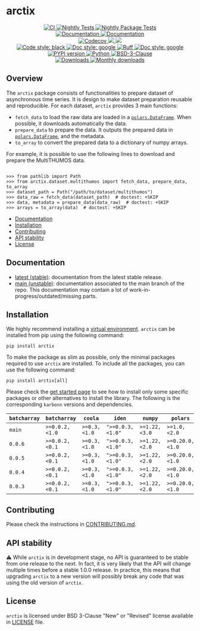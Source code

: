 # arctix

<p align="center">
    <a href="https://github.com/durandtibo/arctix/actions">
        <img alt="CI" src="https://github.com/durandtibo/arctix/workflows/CI/badge.svg">
    </a>
    <a href="https://github.com/durandtibo/arctix/actions">
        <img alt="Nightly Tests" src="https://github.com/durandtibo/arctix/workflows/Nightly%20Tests/badge.svg">
    </a>
    <a href="https://github.com/durandtibo/arctix/actions">
        <img alt="Nightly Package Tests" src="https://github.com/durandtibo/arctix/workflows/Nightly%20Package%20Tests/badge.svg">
    </a>
    <br/>
    <a href="https://durandtibo.github.io/arctix/">
        <img alt="Documentation" src="https://github.com/durandtibo/arctix/workflows/Documentation%20(stable)/badge.svg">
    </a>
    <a href="https://durandtibo.github.io/arctix/">
        <img alt="Documentation" src="https://github.com/durandtibo/arctix/workflows/Documentation%20(unstable)/badge.svg">
    </a>
    <br/>
    <a href="https://codecov.io/gh/durandtibo/arctix">
        <img alt="Codecov" src="https://codecov.io/gh/durandtibo/arctix/branch/main/graph/badge.svg">
    </a>
    <a href="https://codeclimate.com/github/durandtibo/arctix/maintainability">
        <img src="https://api.codeclimate.com/v1/badges/61b8574ea18ecf106dce/maintainability" />
    </a>
    <a href="https://codeclimate.com/github/durandtibo/arctix/test_coverage">
        <img src="https://api.codeclimate.com/v1/badges/61b8574ea18ecf106dce/test_coverage" />
    </a>
    <br/>
    <a href="https://github.com/psf/black">
        <img  alt="Code style: black" src="https://img.shields.io/badge/code%20style-black-000000.svg">
    </a>
    <a href="https://google.github.io/styleguide/pyguide.html#s3.8-comments-and-docstrings">
        <img  alt="Doc style: google" src="https://img.shields.io/badge/%20style-google-3666d6.svg">
    </a>
    <a href="https://github.com/astral-sh/ruff">
        <img src="https://img.shields.io/endpoint?url=https://raw.githubusercontent.com/astral-sh/ruff/main/assets/badge/v2.json" alt="Ruff" style="max-width:100%;">
    </a>
    <a href="https://github.com/guilatrova/tryceratops">
        <img  alt="Doc style: google" src="https://img.shields.io/badge/try%2Fexcept%20style-tryceratops%20%F0%9F%A6%96%E2%9C%A8-black">
    </a>
    <br/>
    <a href="https://pypi.org/project/arctix/">
        <img alt="PYPI version" src="https://img.shields.io/pypi/v/arctix">
    </a>
    <a href="https://pypi.org/project/arctix/">
        <img alt="Python" src="https://img.shields.io/pypi/pyversions/arctix.svg">
    </a>
    <a href="https://opensource.org/licenses/BSD-3-Clause">
        <img alt="BSD-3-Clause" src="https://img.shields.io/pypi/l/arctix">
    </a>
    <br/>
    <a href="https://pepy.tech/project/arctix">
        <img  alt="Downloads" src="https://static.pepy.tech/badge/arctix">
    </a>
    <a href="https://pepy.tech/project/arctix">
        <img  alt="Monthly downloads" src="https://static.pepy.tech/badge/arctix/month">
    </a>
    <br/>
</p>

## Overview

The `arctix` package consists of functionalities to prepare dataset of asynchronous time series.
It is design to make dataset preparation reusable and reproducible.
For each dataset, `arctix` provides 3 main functions:

- `fetch_data` to load the raw data are loaded in
  a [`polars.DataFrame`](https://docs.pola.rs/py-polars/html/reference/dataframe/index.html). When
  possible, it downloads automatically the data.
- `prepare_data` to prepare the data. It outputs the prepared data
  in [`polars.DataFrame`](https://docs.pola.rs/py-polars/html/reference/dataframe/index.html), and
  the metadata.
- `to_array` to convert the prepared data to a dictionary of numpy arrays.

For example, it is possible to use the following lines to download and prepare the MultiTHUMOS data.

```pycon

>>> from pathlib import Path
>>> from arctix.dataset.multithumos import fetch_data, prepare_data, to_array
>>> dataset_path = Path("/path/to/dataset/multithumos")
>>> data_raw = fetch_data(dataset_path)  # doctest: +SKIP
>>> data, metadata = prepare_data(data_raw)  # doctest: +SKIP
>>> arrays = to_array(data)  # doctest: +SKIP

```

- [Documentation](https://durandtibo.github.io/arctix/)
- [Installation](#installation)
- [Contributing](#contributing)
- [API stability](#api-stability)
- [License](#license)

## Documentation

- [latest (stable)](https://durandtibo.github.io/arctix/): documentation from the latest stable
  release.
- [main (unstable)](https://durandtibo.github.io/arctix/main/): documentation associated to the
  main branch of the repo. This documentation may contain a lot of work-in-progress/outdated/missing
  parts.

## Installation

We highly recommend installing
a [virtual environment](https://packaging.python.org/guides/installing-using-pip-and-virtual-environments/).
`arctix` can be installed from pip using the following command:

```shell
pip install arctix
```

To make the package as slim as possible, only the minimal packages required to use `arctix` are
installed.
To include all the packages, you can use the following command:

```shell
pip install arctix[all]
```

Please check the [get started page](https://durandtibo.github.io/arctix/get_started) to see how to
install only some specific packages or other alternatives to install the library.
The following is the corresponding `karbonn` versions and dependencies.

| `batcharray` | `batcharray`   | `coola`      | `iden`           | `numpy`       | `polars`        | `python`      |
|--------------|----------------|--------------|------------------|---------------|-----------------|---------------|
| `main`       | `>=0.0.2,<1.0` | `>=0.3,<1.0` | `">=0.0.3,<1.0"` | `>=1.22,<3.0` | `>=1.0,<2.0`    | `>=3.9,<3.13` |
| `0.0.6`      | `>=0.0.2,<0.1` | `>=0.3,<1.0` | `">=0.0.3,<1.0"` | `>=1.22,<2.0` | `>=0.20.0,<1.0` | `>=3.9,<3.13` |
| `0.0.5`      | `>=0.0.2,<0.1` | `>=0.3,<1.0` | `">=0.0.3,<1.0"` | `>=1.22,<2.0` | `>=0.20.0,<1.0` | `>=3.9,<3.13` |
| `0.0.4`      | `>=0.0.2,<0.1` | `>=0.3,<1.0` | `">=0.0.3,<1.0"` | `>=1.22,<2.0` | `>=0.20.0,<1.0` | `>=3.9,<3.13` |
| `0.0.3`      | `>=0.0.2,<0.1` | `>=0.3,<1.0` | `">=0.0.3,<1.0"` | `>=1.22,<2.0` | `>=0.20.0,<1.0` | `>=3.9,<3.13` |

## Contributing

Please check the instructions in [CONTRIBUTING.md](.github/CONTRIBUTING.md).

## API stability

:warning: While `arctix` is in development stage, no API is guaranteed to be stable from one
release to the next.
In fact, it is very likely that the API will change multiple times before a stable 1.0.0 release.
In practice, this means that upgrading `arctix` to a new version will possibly break any code that
was using the old version of `arctix`.

## License

`arctix` is licensed under BSD 3-Clause "New" or "Revised" license available in [LICENSE](LICENSE)
file.
